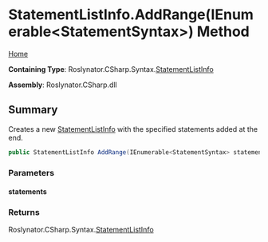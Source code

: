 <a name="_top"></a>

# StatementListInfo\.AddRange\(IEnumerable\<StatementSyntax>\) Method

[Home](../../../../../README.md#_top)

**Containing Type**: Roslynator\.CSharp\.Syntax\.[StatementListInfo](../README.md#_top)

**Assembly**: Roslynator\.CSharp\.dll

## Summary

Creates a new [StatementListInfo](../README.md#_top) with the specified statements added at the end\.

```csharp
public StatementListInfo AddRange(IEnumerable<StatementSyntax> statements)
```

### Parameters

#### statements

### Returns

Roslynator\.CSharp\.Syntax\.[StatementListInfo](../README.md#_top)

